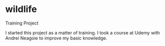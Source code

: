 # wildlife
Training Project

I started this project as a matter of training. I took a course at Udemy with Andrei Neagoie to improve my basic knowledge.
